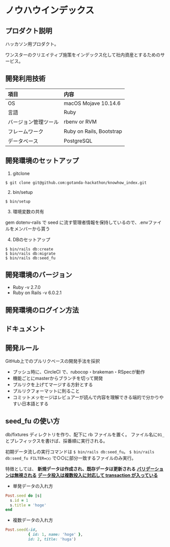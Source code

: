 # ノウハウインデックス
## プロダクト説明
ハッカソン用プロダクト。

ワンスターのクリエイティブ施策をインデックス化して社内資産とするためのサービス。

## 開発利用技術
|項目|内容|
|:----|:----|
|OS|macOS Mojave 10.14.6|
|言語|Ruby|
|バージョン管理ツール|rbenv or RVM|
|フレームワーク|Ruby on Rails, Bootstrap|
|データベース|PostgreSQL|

## 開発環境のセットアップ
1. gitclone
```
$ git clone git@github.com:gotanda-hackathon/knowhow_index.git
```

2. bin/setup
```
$ bin/setup
```

3. 環境変数の共有

gem dotenv-rails で seed に流す管理者情報を保持しているので、.envファイルをメンバーから貰う

4. DBのセットアップ
```
$ bin/rails db:create
$ bin/rails db:migrate
$ bin/rails db:seed_fu
```

## 開発環境のバージョン
- Ruby -v 2.7.0
- Ruby on Rails -v 6.0.2.1

## 開発環境のログイン方法
<!--
  URL
  ログインアカウント情報
-->

## ドキュメント
<!-- ドキュメントへのリンク -->

## 開発ルール
GitHub上でのプルリクベースの開発手法を採択

- プッシュ時に、CircleCI で、rubocop・brakeman・RSpecが動作
- 機能ごとにmasterからブランチを切って開発
- プルリクを上げてマージする方針とする
- プルリクフォーマットに則ること
- コミットメッセージはレビュアーが読んで内容を理解できる端的で分かりやすい日本語とする

## seed_fu の使い方
db/fixtures ディレクトリを作り、配下に rb ファイルを置く。
ファイル名に`01_` とプレフィックスを書けば、採番順に実行される。

初期データ流しの実行コマンドは `$ bin/rails db:seed_fu`。
`$ bin/rails db:seed_fu FILTER=○○` で○○に部分一致するファイルのみ実行。

特徴としては、
**新規データは作成され、既存データは更新される**
[**バリデーションは無視される**](https://github.com/mbleigh/seed-fu/blob/34c054c914858c3d7685f83d16dea5c0e2114561/lib/seed-fu/seeder.rb#L74)
[**データ投入は複数投入に対応して transaction が入っている**](https://github.com/mbleigh/seed-fu/blob/34c054c914858c3d7685f83d16dea5c0e2114561/lib/seed-fu/seeder.rb#L35)

- 単発データの入れ方
```ruby
Post.seed do |s|
  s.id = 1
  s.title = 'hoge'
end
```
- 複数データの入れ方
```ruby
Post.seed(:id,
          { id: 1, name: 'hoge' },
          id: 2, title: 'huga')
```
